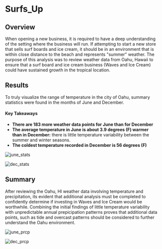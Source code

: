 # Surfs_Up

## Overview

When opening a new business, it is required to have a deep understanding of the setting where the business will run. If attempting to start a new store that sells surf boards and ice cream, it should be in an environment that is within close distance to the beach and represents "summer" weather. The purpose of this analysis was to review weather data from Oahu, Hawaii to ensure that a surf board and ice cream business (Waves and Ice Cream) could have sustained growth in the tropical location.

## Results

To truly visualize the range of temperature in the city of Oahu, summary statistics were found in the months of June and December.

#### Key Takeaways

 - **There are 183 more weather data points for June than for December**
 - **The average temperature in June is about 3.9 degrees (F) warmer than in December:** there is little temperature variability between the summer and winter seasons.
 - **The coldest temperature recorded in December is 56 degrees (F)** 

![june_stats](https://user-images.githubusercontent.com/102773052/174909596-a80149ae-220b-4856-a811-6b15504863f8.png)

![dec_stats](https://user-images.githubusercontent.com/102773052/174909612-12522c10-efed-4249-8e74-e52ba30b5b05.png)

## Summary

After reviewing the Oahu, HI weather data involving temperature and precipitation, its evident that additional analysis must be completed to confidently determine if investing in Waves and Ice Cream would be worthwhile. Combining the initial findings of little temperature variability with unpredictable annual prepicipation patterns proves that additional data points, such as tide and overcast patterns should be considered to further understand the Oahu environment.

![june_prcp](https://user-images.githubusercontent.com/102773052/174924435-0d6051bf-09e3-43d9-a660-68b275addaf9.png)

![dec_prcp](https://user-images.githubusercontent.com/102773052/174924442-88353ee9-9910-4005-9590-4d866d7222e3.png)

